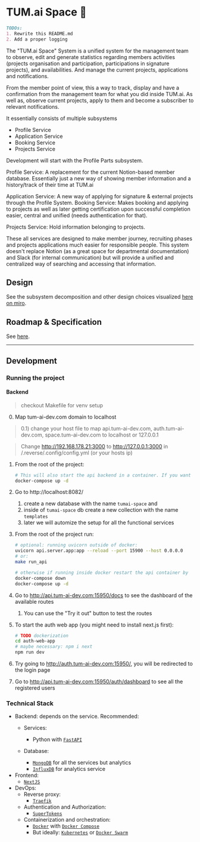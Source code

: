 # TUM.ai Space 💫

``` markdown
TODOs: 
1. Rewrite this README.md
2. Add a proper logging
```


The "TUM.ai Space" System is a unified system for the management team to observe, edit and generate statistics regarding members activities (projects organisation and participation, participations in signature projects), and availabilities. And manage the current projects, applications and notifications.

From the member point of view, this a way to track, display and have a confirmation from the management team for what you did inside TUM.ai. As well as, observe current projects, apply to them and become a subscriber to relevant notifications.

It essentially consists of multiple subsystems
- Profile Service
- Application Service
- Booking Service
- Projects Service

Development will start with the Profile Parts subsystem.

Profile Service: A replacement for the current Notion-based member database. Essentially just a new way of showing member information and a history/track of their time at TUM.ai

Application Service: A new way of applying for signature & external projects through the Profile System.
Booking Service: Makes booking and applying to projects as well as later getting certification upon successful completion easier, central and unified (needs authentication for that).

Projects Service: Hold information belonging to projects.

These all services are designed to make member journey, recruiting phases and projects applications much easier for responsible people. This system doesn't replace Notion (as a great space for departmental documentation) and Slack (for internal communication) but will provide a unified and centralized way of searching and accessing that information.

## Design
See the subsystem decomposition and other design choices visualized [here on miro](https://miro.com/app/board/uXjVPbuAg8o=/?share_link_id=654531643024).

## Roadmap & Specification
See [here](https://www.notion.so/tum-ai/Specification-Justification-Roadmap-5722022499ba4a6380f6667626af7595).

---

## Development

### Running the project

#### Backend
> checkout Makefile for venv setup
0. Map tum-ai-dev.com domain to localhost
  > 0.1) change your host file to map 
  api.tum-ai-dev.com, auth.tum-ai-dev.com, space.tum-ai-dev.com to localhost or 127.0.0.1

  > Change http://192.168.178.21:3000 to http://127.0.0.1:3000 in /.reverse/.config/config.yml (or your hosts ip)
1. From the root of the project:
    ```bash
    # This will also start the api backend in a container. If you want to develop on it locally outside of docker just comment out the container for the backend and run uvicorn on the same port  (localhost:15900).
    docker-compose up -d
    ```
2. Go to http://localhost:8082/
   1. create a new database with the name `tumai-space` and
   2. inside of `tumai-space` db create a new collection with the name `templates`
   3. later we will automize the setup for all the functional services
3. From the root of the project run:
    ```bash
    # optional: running uvicorn outside of docker:
    uvicorn api.server.app:app --reload --port 15900 --host 0.0.0.0
    # or: 
    make run_api

    # otherwise if running inside docker restart the api container by
    docker-compose down
    docker-compose up -d
    ```

4. Go to http://api.tum-ai-dev.com:15950/docs to see the dashboard of the available routes
   1. You can use the "Try it out" button to test the routes
5. To start the auth web app (you might need to install next.js first):
    ```bash
    # TODO dockerization
    cd auth-web-app
    # maybe necessary: npm i next
    npm run dev
    ```
6. Try going to http://auth.tum-ai-dev.com:15950/, you will be redirected to the login page
7. Go to http://api.tum-ai-dev.com:15950/auth/dashboard to see all the registered users


### Technical Stack
- Backend: depends on the service. Recommended:
  - Services:

    - Python with [`FastAPI`](https://github.com/tiangolo/fastapi)
  - Database:
    - [`MongoDB`](https://www.mongodb.com/) for all the services but analytics
    - [`InfluxDB`](https://www.influxdata.com/) for analytics service
- Frontend:
  - [`NextJS`](https://nextjs.org/)
- DevOps:
  - Reverse proxy:
    - [`Traefik`](https://traefik.io/)
  - Authentication and Authorization:
    - [`SuperTokens`](https://supertokens.com/)
  - Containerization and orchestration:
    - [`Docker`](https://www.docker.com/) with [`Docker Compose`](https://docs.docker.com/compose/)
    - But ideally: [`Kubernetes`](https://kubernetes.io/) or [`Docker Swarm`](https://docs.docker.com/engine/swarm/)

